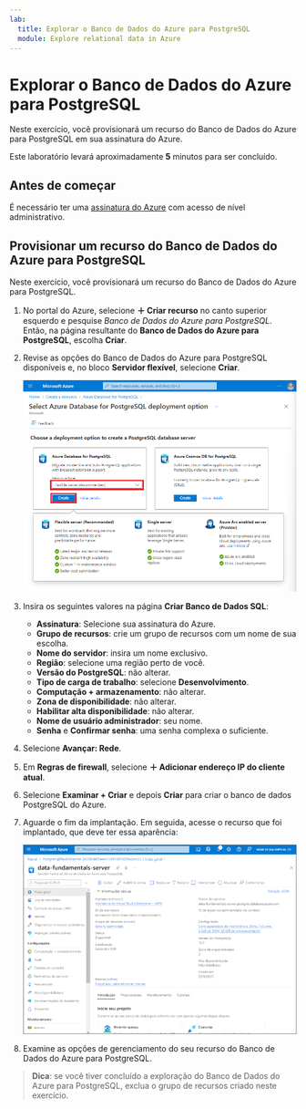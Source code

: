 ```yaml
---
lab:
  title: Explorar o Banco de Dados do Azure para PostgreSQL
  module: Explore relational data in Azure
---
```


# <a name="explore-azure-database-for-postgresql"></a>Explorar o Banco de Dados do Azure para PostgreSQL

Neste exercício, você provisionará um recurso do Banco de Dados do Azure para PostgreSQL em sua assinatura do Azure.

Este laboratório levará aproximadamente **5** minutos para ser concluído.

## <a name="before-you-start"></a>Antes de começar

É necessário ter uma [assinatura do Azure](https://azure.microsoft.com/free) com acesso de nível administrativo.

## <a name="provision-an-azure-database-for-postgresql-resource"></a>Provisionar um recurso do Banco de Dados do Azure para PostgreSQL

Neste exercício, você provisionará um recurso do Banco de Dados do Azure para PostgreSQL.

1. No portal do Azure, selecione **&#65291; Criar recurso** no canto superior esquerdo e pesquise *Banco de Dados do Azure para PostgreSQL*. Então, na página resultante do **Banco de Dados do Azure para PostgreSQL**, escolha **Criar**.

1. Revise as opções do Banco de Dados do Azure para PostgreSQL disponíveis e, no bloco **Servidor flexível**, selecione **Criar**.

    ![Captura de tela das opções de implantação do Banco de Dados do Azure para PostgreSQL](images/postgresql-options.png)

1. Insira os seguintes valores na página **Criar Banco de Dados SQL**:
    - **Assinatura**: Selecione sua assinatura do Azure.
    - **Grupo de recursos**: crie um grupo de recursos com um nome de sua escolha.
    - **Nome do servidor**: insira um nome exclusivo.
    - **Região**: selecione uma região perto de você.
    - **Versão do PostgreSQL**: não alterar.
    - **Tipo de carga de trabalho**: selecione **Desenvolvimento**.
    - **Computação + armazenamento**: não alterar.
    - **Zona de disponibilidade**: não alterar.
    - **Habilitar alta disponibilidade**: não alterar.
    - **Nome de usuário administrador**: seu nome.
    - **Senha** e **Confirmar senha**: uma senha complexa o suficiente.

1. Selecione **Avançar: Rede**.

1. Em **Regras de firewall**, selecione **&#65291; Adicionar endereço IP do cliente atual**.

1. Selecione **Examinar + Criar** e depois **Criar** para criar o banco de dados PostgreSQL do Azure.

1. Aguarde o fim da implantação. Em seguida, acesse o recurso que foi implantado, que deve ter essa aparência:

    ![Captura de tela do portal do Azure mostrando a página do Banco de Dados do Azure para PostgreSQL.](images/postgresql-portal.png)

1. Examine as opções de gerenciamento do seu recurso do Banco de Dados do Azure para PostgreSQL.

> **Dica**: se você tiver concluído a exploração do Banco de Dados do Azure para PostgreSQL, exclua o grupo de recursos criado neste exercício.

